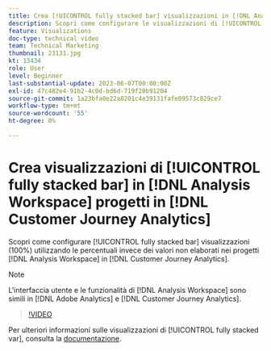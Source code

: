 ```yaml
---
title: Crea [!UICONTROL fully stacked bar] visualizzazioni in [!DNL Analysis Workspace]  progetti
description: Scopri come configurare le visualizzazioni di [!UICONTROL fully stacked bar] utilizzando le percentuali anziché i valori non elaborati in [!DNL Analysis Workspace] progetti in [!DNL Customer Journey Analytics].
feature: Visualizations
doc-type: technical video
team: Technical Marketing
thumbnail: 23131.jpg
kt: 13434
role: User
level: Beginner
last-substantial-update: 2023-06-07T00:00:00Z
exl-id: 47c482e4-91b2-4c0d-bd6d-719f20b91204
source-git-commit: 1a23bfa0e22a8201c4e39131fafe09573c829ce7
workflow-type: tm+mt
source-wordcount: '55'
ht-degree: 0%

---
```


# Crea visualizzazioni di [!UICONTROL fully stacked bar] in [!DNL Analysis Workspace] progetti in [!DNL Customer Journey Analytics]

Scopri come configurare [!UICONTROL fully stacked bar] visualizzazioni (100%) utilizzando le percentuali invece dei valori non elaborati nei progetti [!DNL Analysis Workspace] in [!DNL Customer Journey Analytics].

>[!NOTE]
>
>L&#39;interfaccia utente e le funzionalità di [!DNL Analysis Workspace] sono simili in [!DNL Adobe Analytics] e [!DNL Customer Journey Analytics].

>[!VIDEO](https://video.tv.adobe.com/v/23131/?quality=12&learn=on)

Per ulteriori informazioni sulle visualizzazioni di [!UICONTROL fully stacked var], consulta la [documentazione](https://experienceleague.adobe.com/docs/analytics-platform/using/cja-workspace/visualizations/bar.html).
